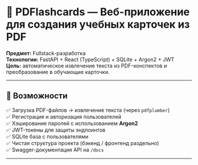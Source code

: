 # 📘 PDFlashcards — Веб-приложение для создания учебных карточек из PDF

**Предмет:** Fullstack-разработка  
**Технологии:** FastAPI + React (TypeScript) + SQLite + Argon2 + JWT  
**Цель:** автоматическое извлечение текста из PDF-конспектов и преобразование в обучающие карточки.

---

## 🚀 Возможности

✅ Загрузка PDF-файлов → извлечение текста (через `pdfplumber`)  
✅ Регистрация и авторизация пользователей  
✅ Хэширование паролей с использованием **Argon2**  
✅ JWT-токены для защиты эндпоинтов  
✅ SQLite база с пользователями  
✅ Чистая структура проекта (бэкенд / фронтенд раздельно)  
✅ Swagger-документация API на `/docs`

---
